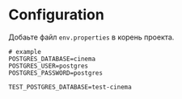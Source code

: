 # Configuration
Добаьте файл `env.properties` в корень проекта.
```properties
# example
POSTGRES_DATABASE=cinema
POSTGRES_USER=postgres
POSTGRES_PASSWORD=postgres

TEST_POSTGRES_DATABASE=test-cinema
```